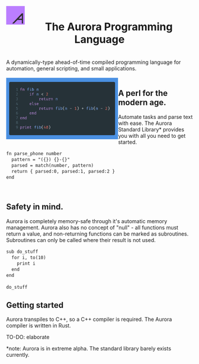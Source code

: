 <img src="https://github.com/aurora-pl/resources/raw/main/aurora_800.png" width="10%" height="10%" align="left">

<h1 style="text-align: center;">The Aurora Programming Language</h1><br>
A dynamically-type ahead-of-time compiled programming language for automation, general scripting, and small applications.
<br><br>
<img src="https://github.com/aurora-pl/resources/raw/171834311f8be5b95f3e64d49e6536bdc10b1834/carbon(1).png" width="60%" height="60%" align="left">

## A perl for the modern age.
Automate tasks and parse text with ease. The Aurora Standard Library* provides you with all you need to get started.
```
fn parse_phone number
  pattern = "({}) {}-{}"
  parsed = match(number, pattern)
  return { parsed:0, parsed:1, parsed:2 }
end
```
<br>

## Safety in mind.

Aurora is completely memory-safe through it's automatic memory management. Aurora also has no concept of "null" - all functions must return a value, and non-returning functions can be marked as subroutines. Subroutines can only be called where their result is not used.

```
sub do_stuff
  for i, to(10)
    print i
  end
end

do_stuff
```

## Getting started

Aurora transpiles to C++, so a C++ compiler is required. The Aurora compiler is written in Rust.

TO-DO: elaborate

*note: Aurora is in extreme alpha. The standard library barely exists currently.
